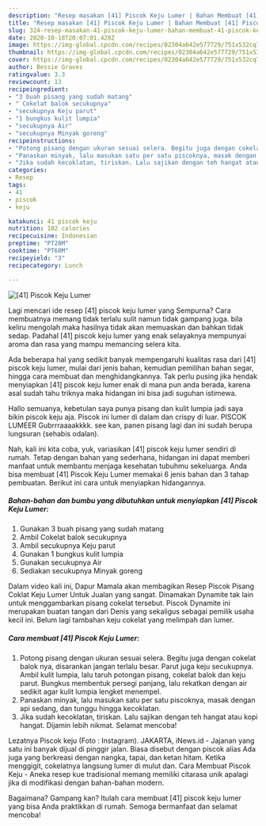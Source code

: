 ```yaml
---
description: "Resep masakan [41] Piscok Keju Lumer | Bahan Membuat [41] Piscok Keju Lumer Yang Lezat Sekali"
title: "Resep masakan [41] Piscok Keju Lumer | Bahan Membuat [41] Piscok Keju Lumer Yang Lezat Sekali"
slug: 324-resep-masakan-41-piscok-keju-lumer-bahan-membuat-41-piscok-keju-lumer-yang-lezat-sekali
date: 2020-10-18T20:07:01.428Z
image: https://img-global.cpcdn.com/recipes/02304a642e577729/751x532cq70/41-piscok-keju-lumer-foto-resep-utama.jpg
thumbnail: https://img-global.cpcdn.com/recipes/02304a642e577729/751x532cq70/41-piscok-keju-lumer-foto-resep-utama.jpg
cover: https://img-global.cpcdn.com/recipes/02304a642e577729/751x532cq70/41-piscok-keju-lumer-foto-resep-utama.jpg
author: Bessie Graves
ratingvalue: 3.3
reviewcount: 13
recipeingredient:
- "3 buah pisang yang sudah matang"
- " Cokelat balok secukupnya"
- "secukupnya Keju parut"
- "1 bungkus kulit lumpia"
- "secukupnya Air"
- "secukupnya Minyak goreng"
recipeinstructions:
- "Potong pisang dengan ukuran sesuai selera. Begitu juga dengan cokelat balok nya, disarankan jangan terlalu besar. Parut juga keju secukupnya. Ambil kulit lumpia, lalu taruh potongan pisang, cokelat balok dan keju parut. Bungkus membentuk persegi panjang, lalu rekatkan dengan air sedikit agar kulit lumpia lengket menempel."
- "Panaskan minyak, lalu masukan satu per satu piscoknya, masak dengan api sedang, dan tunggu hingga kecoklatan."
- "Jika sudah kecoklatan, tiriskan. Lalu sajikan dengan teh hangat atau kopi hangat. Dijamin lebih nikmat. Selamat mencoba!"
categories:
- Resep
tags:
- 41
- piscok
- keju

katakunci: 41 piscok keju 
nutrition: 102 calories
recipecuisine: Indonesian
preptime: "PT28M"
cooktime: "PT60M"
recipeyield: "3"
recipecategory: Lunch

---
```



![[41] Piscok Keju Lumer](https://img-global.cpcdn.com/recipes/02304a642e577729/751x532cq70/41-piscok-keju-lumer-foto-resep-utama.jpg)

Lagi mencari ide resep [41] piscok keju lumer yang Sempurna? Cara membuatnya memang tidak terlalu sulit namun tidak gampang juga. bila keliru mengolah maka hasilnya tidak akan memuaskan dan bahkan tidak sedap. Padahal [41] piscok keju lumer yang enak selayaknya mempunyai aroma dan rasa yang mampu memancing selera kita.

Ada beberapa hal yang sedikit banyak mempengaruhi kualitas rasa dari [41] piscok keju lumer, mulai dari jenis bahan, kemudian pemilihan bahan segar, hingga cara membuat dan menghidangkannya. Tak perlu pusing jika hendak menyiapkan [41] piscok keju lumer enak di mana pun anda berada, karena asal sudah tahu triknya maka hidangan ini bisa jadi suguhan istimewa.

Hallo semuanya, kebetulan saya punya pisang dan kulit lumpia jadi saya bikin piscok keju aja. Piscok ini lumer di dalam dan crispy di luar. PISCOK LUMEER Gubrrraaaakkkk. see kan, panen pisang lagi dan ini sudah berupa lungsuran (sehabis odalan).


Nah, kali ini kita coba, yuk, variasikan [41] piscok keju lumer sendiri di rumah. Tetap dengan bahan yang sederhana, hidangan ini dapat memberi manfaat untuk membantu menjaga kesehatan tubuhmu sekeluarga. Anda bisa membuat [41] Piscok Keju Lumer memakai 6 jenis bahan dan 3 tahap pembuatan. Berikut ini cara untuk menyiapkan hidangannya.

<!--inarticleads1-->

##### Bahan-bahan dan bumbu yang dibutuhkan untuk menyiapkan [41] Piscok Keju Lumer:

1. Gunakan 3 buah pisang yang sudah matang
1. Ambil  Cokelat balok secukupnya
1. Ambil secukupnya Keju parut
1. Gunakan 1 bungkus kulit lumpia
1. Gunakan secukupnya Air
1. Sediakan secukupnya Minyak goreng


Dalam video kali ini, Dapur Mamala akan membagikan Resep Piscok Pisang Coklat Keju Lumer Untuk Jualan yang sangat. Dinamakan Dynamite tak lain untuk menggambarkan pisang cokelat tersebut. Piscok Dynamite ini merupakan buatan tangan dari Denis yang sekaligus sebagai pemilik usaha kecil ini. Belum lagi tambahan keju cokelat yang melimpah dan lumer. 

<!--inarticleads2-->

##### Cara membuat [41] Piscok Keju Lumer:

1. Potong pisang dengan ukuran sesuai selera. Begitu juga dengan cokelat balok nya, disarankan jangan terlalu besar. Parut juga keju secukupnya. Ambil kulit lumpia, lalu taruh potongan pisang, cokelat balok dan keju parut. Bungkus membentuk persegi panjang, lalu rekatkan dengan air sedikit agar kulit lumpia lengket menempel.
1. Panaskan minyak, lalu masukan satu per satu piscoknya, masak dengan api sedang, dan tunggu hingga kecoklatan.
1. Jika sudah kecoklatan, tiriskan. Lalu sajikan dengan teh hangat atau kopi hangat. Dijamin lebih nikmat. Selamat mencoba!


Lezatnya Piscok keju (Foto : Instagram). JAKARTA, iNews.id - Jajanan yang satu ini banyak dijual di pinggir jalan. Biasa disebut dengan piscok alias Ada juga yang berkreasi dengan nangka, tapai, dan ketan hitam. Ketika menggigit, cokelatnya langsung lumer di mulut dan. Cara Membuat Piscok Keju - Aneka resep kue tradisional memang memiliki citarasa unik apalagi jika di modifikasi dengan bahan-bahan modern. 

Bagaimana? Gampang kan? Itulah cara membuat [41] piscok keju lumer yang bisa Anda praktikkan di rumah. Semoga bermanfaat dan selamat mencoba!
